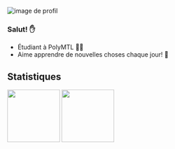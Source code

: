 ![image de profil](https://i.imgur.com/UFAkhLN.png)
### Salut! ✋

 * Étudiant à PolyMTL 👨‍🎓
 * Aime apprendre de nouvelles choses chaque jour! 🌱

## Statistiques

<img height="120" src="https://github-readme-streak-stats.herokuapp.com/?user=Sportek&theme=tokyonight" /> <img height="120" src="https://github-readme-stats.vercel.app/api/top-langs/?username=Sportek&layout=compact&theme=tokyonight"/>
